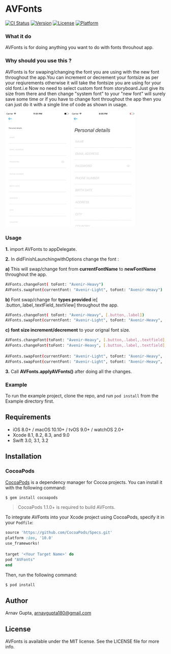 # AVFonts

[![CI Status](http://img.shields.io/travis/Arnav/AVFonts.svg?style=flat)](https://travis-ci.org/Arnav/AVFonts)
[![Version](https://img.shields.io/cocoapods/v/AVFonts.svg?style=flat)](http://cocoapods.org/pods/AVFonts)
[![License](https://img.shields.io/cocoapods/l/AVFonts.svg?style=flat)](http://cocoapods.org/pods/AVFonts)
[![Platform](https://img.shields.io/cocoapods/p/AVFonts.svg?style=flat)](http://cocoapods.org/pods/AVFonts)


### What it do

AVFonts is for doing anything you want to do with fonts throuhout app.

### Why should you use this ?

AVFonts is for swaping/changing  the font you are using with the new font throughout the app.You can increment or decrement your fontsize as per your reqiurements otherwise it will take the fontsize you are using for your old font.i.e Now no need to select custom font from storyboard.Just give its size from there and then change "system font"  to your "new font" will surely save some time  or if you have to change font throughout the app then you can just do it with a single line of code as shown in usage.


![](AVFonts.gif?raw=true "AVFonts screenshot")                            ![](AVFonts2.gif?raw=true "AVFonts  italic screenshot")

### Usage

**1.** import AVFonts to appDelegate.

**2.** In didFinishLaunchingwithOptions change the font :

**a)** This will swap/change font from **currentFontName** to **newFontName**  throughout the app.
```bash
AVFonts.changeFont( toFont: "Avenir-Heavy")
AVFonts.swapFont(currentFont: "Avenir-Light", toFont: "Avenir-Heavy")
```
**b)**  Font swap/change for  **types provided** ie[ .button,.label,.textField,.textView]  throughout the app.

```bash
AVFonts.changeFont( toFont: "Avenir-Heavy", [.button,.label])
AVFonts.swapFont(currentFont: "Avenir-Light", toFont: "Avenir-Heavy", [.button,.label])
```
**c)**  **font size increment/decrement**  to your orignal font size.

```bash
AVFonts.changeFont(toFont: "Avenir-Heavy", [.button,.label,.textfield], increament: 2)
AVFonts.changeFont(toFont: "Avenir-Heavy", [.button,.label,.textfield], increament: -2)

AVFonts.swapFont(currentFont: "Avenir-Light", toFont: "Avenir-Heavy", [.button,.label,.textfield], increament: 2)
AVFonts.swapFont(currentFont: "Avenir-Light", toFont: "Avenir-Heavy", [.button,.label,.textfield,.textview], increament: -2)

```
**3.** Call **AVFonts.applyAVFonts()** after doing all the changes.

###  Example

To run the example project, clone the repo, and run `pod install` from the Example directory first.

## Requirements

- iOS 8.0+ / macOS 10.10+ / tvOS 9.0+ / watchOS 2.0+
- Xcode 8.1, 8.2, 8.3, and 9.0
- Swift 3.0, 3.1, 3.2


## Installation

### CocoaPods

[CocoaPods](http://cocoapods.org) is a dependency manager for Cocoa projects. You can install it with the following command:

```bash
$ gem install cocoapods
```

> CocoaPods 1.1.0+ is required to build  AVFonts.

To integrate AVFonts into your Xcode project using CocoaPods, specify it in your `Podfile`:

```ruby
source 'https://github.com/CocoaPods/Specs.git'
platform :ios, '10.0'
use_frameworks!

target '<Your Target Name>' do
pod "AVFonts"
end
```

Then, run the following command:

```bash
$ pod install
```


## Author

Arnav Gupta, arnavgupta180@gmail.com

## License

AVFonts is available under the MIT license. See the LICENSE file for more info.
